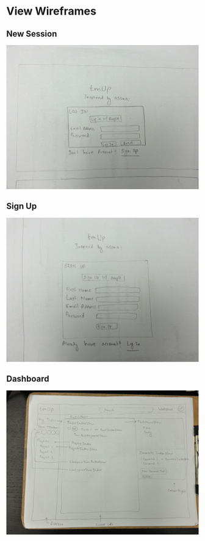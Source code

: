 # View Wireframes

## New Session
![new-session]

## Sign Up
![signup]

## Dashboard
![dashboard]

[new-session]: ./wireframes/login.jpg
[signup]: ./wireframes/signup.jpg
[dashboard]: ./wireframes/dashboard.jpg
